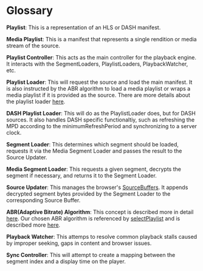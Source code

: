 # Glossary

**Playlist**: This is a representation of an HLS or DASH manifest.

**Media Playlist**: This is a manifest that represents a single rendition or media stream of the source.

**Playlist Controller**: This acts as the main controller for the playback engine. It interacts with the SegmentLoaders, PlaylistLoaders, PlaybackWatcher, etc.

**Playlist Loader**: This will request the source and load the main manifest. It is also instructed by the ABR algorithm to load a media playlist or wraps a media playlist if it is provided as the source. There are more details about the playlist loader [here](./arch.md).

**DASH Playlist Loader**: This will do as the PlaylistLoader does, but for DASH sources. It also handles DASH specific functionaltiy, such as refreshing the MPD according to the minimumRefreshPeriod and synchronizing to a server clock.

**Segment Loader**: This determines which segment should be loaded, requests it via the Media Segment Loader and passes the result to the Source Updater.

**Media Segment Loader**: This requests a given segment, decrypts the segment if necessary, and returns it to the Segment Loader.

**Source Updater**: This manages the browser's [SourceBuffers](https://developer.mozilla.org/en-US/docs/Web/API/SourceBuffer). It appends decrypted segment bytes provided by the Segment Loader to the corresponding Source Buffer.

**ABR(Adaptive Bitrate) Algorithm**: This concept is described more in detail [here](https://en.wikipedia.org/wiki/Adaptive_bitrate_streaming). Our chosen ABR algorithm is referenced by [selectPlaylist](../README.md#hlsselectplaylist) and is described more [here](./bitrate-switching.md).

**Playback Watcher**: This attemps to resolve common playback stalls caused by improper seeking, gaps in content and browser issues.

**Sync Controller**: This will attempt to create a mapping between the segment index and a display time on the player.
